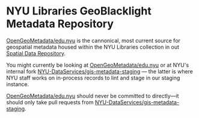 # NYU Libraries GeoBlacklight Metadata Repository

[OpenGeoMetadata/edu.nyu](https://github.com/OpenGeoMetadata/edu.nyu) is the cannonical, most current source for geospatial metadata housed within the NYU Libraries collection in out [Spatial Data Repository](geo.nyu.edu). 

You might currently be looking at [OpenGeoMetadata/edu.nyu](https://github.com/OpenGeoMetadata/edu.nyu) or at NYU's internal fork [NYU-DataServices/gis-metadata-staging](https://github.com/NYU-DataServices/gis-metadata-staging) — the latter is where NYU staff works on in-process records to lint and stage in our staging instance.

[OpenGeoMetadata/edu.nyu](https://github.com/OpenGeoMetadata/edu.nyu) should never be committed to directly—it should only take pull requests from [NYU-DataServices/gis-metadata-staging](https://github.com/NYU-DataServices/gis-metadata-staging).






